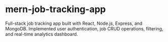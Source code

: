 # mern-job-tracking-app
Full-stack job tracking app built with React, Node.js, Express, and MongoDB. Implemented user authentication, job CRUD operations, filtering, and real-time analytics dashboard.
